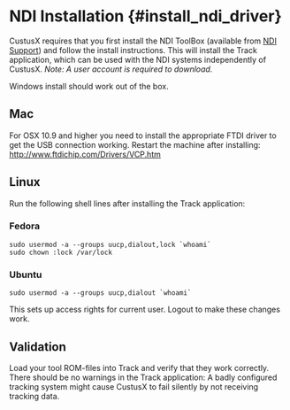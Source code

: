 NDI Installation {#install_ndi_driver}
===================

CustusX requires that you first install the NDI ToolBox 
(available from [NDI Support](https://support.ndigital.com/downloads.php?filetypebrowse=software)) 
and follow the install instructions. This will install the Track application, which can be used with 
the NDI systems independently of CustusX. *Note: A user account is required to download.*

Windows install should work out of the box.

Mac
-----------------------------------------------------------
For OSX 10.9 and higher you need to install the appropriate FTDI driver to get the USB connection working.
Restart the machine after installing: <http://www.ftdichip.com/Drivers/VCP.htm>


Linux
-----------------------------------------------------------
Run the following shell lines after installing the Track application:

### Fedora

	sudo usermod -a --groups uucp,dialout,lock `whoami`
	sudo chown :lock /var/lock

### Ubuntu

	sudo usermod -a --groups uucp,dialout `whoami`

This sets up access rights for current user. Logout to make these changes work.


Validation
-----------------------------------------------------------
Load your tool ROM-files into Track and verify that they work correctly. There should be no warnings in the Track application: A badly configured tracking system might cause CustusX to fail silently by not receiving tracking data.


